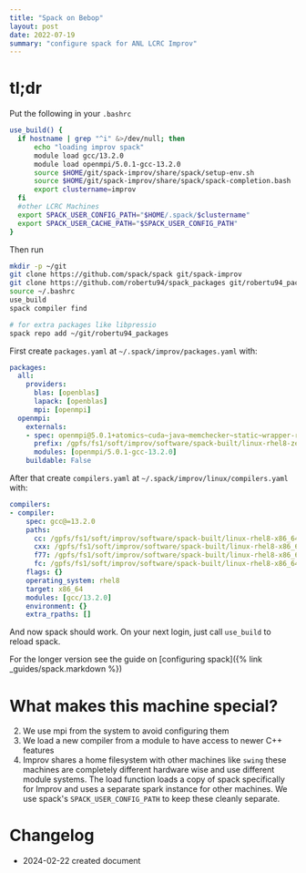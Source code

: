 ```yaml
---
title: "Spack on Bebop"
layout: post
date: 2022-07-19
summary: "configure spack for ANL LCRC Improv"
---
```


# tl;dr

Put the following in your `.bashrc`

```bash
use_build() {
  if hostname | grep "^i" &>/dev/null; then
      echo "loading improv spack"
      module load gcc/13.2.0
      module load openmpi/5.0.1-gcc-13.2.0
      source $HOME/git/spack-improv/share/spack/setup-env.sh
      source $HOME/git/spack-improv/share/spack/spack-completion.bash
      export clustername=improv
  fi
  #other LCRC Machines
  export SPACK_USER_CONFIG_PATH="$HOME/.spack/$clustername"
  export SPACK_USER_CACHE_PATH="$SPACK_USER_CONFIG_PATH"
}
```

Then run

```bash
mkdir -p ~/git
git clone https://github.com/spack/spack git/spack-improv
git clone https://github.com/robertu94/spack_packages git/robertu94_packages
source ~/.bashrc
use_build
spack compiler find

# for extra packages like libpressio
spack repo add ~/git/robertu94_packages
```



First create `packages.yaml` at `~/.spack/improv/packages.yaml` with:

```yaml
packages:
  all:
    providers:
      blas: [openblas]
      lapack: [openblas]
      mpi: [openmpi]
  openmpi:
    externals:
    - spec: openmpi@5.0.1+atomics~cuda~java~memchecker~static~wrapper-rpath fabrics=ucx
      prefix: /gpfs/fs1/soft/improv/software/spack-built/linux-rhel8-zen3/gcc-13.2.0/openmpi-5.0.1-yhyhopk
      modules: [openmpi/5.0.1-gcc-13.2.0]
    buildable: False
```

After that create `compilers.yaml` at `~/.spack/improv/linux/compilers.yaml` with:

```yaml
compilers:
- compiler:
    spec: gcc@=13.2.0
    paths:
      cc: /gpfs/fs1/soft/improv/software/spack-built/linux-rhel8-x86_64/gcc-8.5.0/gcc-13.2.0-iyqxotb/bin/gcc
      cxx: /gpfs/fs1/soft/improv/software/spack-built/linux-rhel8-x86_64/gcc-8.5.0/gcc-13.2.0-iyqxotb/bin/g++
      f77: /gpfs/fs1/soft/improv/software/spack-built/linux-rhel8-x86_64/gcc-8.5.0/gcc-13.2.0-iyqxotb/bin/gfortran
      fc: /gpfs/fs1/soft/improv/software/spack-built/linux-rhel8-x86_64/gcc-8.5.0/gcc-13.2.0-iyqxotb/bin/gfortran
    flags: {}
    operating_system: rhel8
    target: x86_64
    modules: [gcc/13.2.0]
    environment: {}
    extra_rpaths: []
```

And now spack should work.  On your next login, just call `use_build` to reload spack.

For the longer version see the guide on [configuring spack]({% link _guides/spack.markdown %})

# What makes this machine special?

2. We use mpi from the system to avoid configuring them
3. We load a new compiler from a module to have access to newer C++ features
4. Improv shares a home filesystem with other machines like `swing`  these
   machines are completely different hardware wise and use different module
   systems.  The load function loads a copy of spack specifically for Improv and uses
   a separate spark instance for other machines.  We use spack's `SPACK_USER_CONFIG_PATH` 
   to keep these cleanly separate.

# Changelog

+ 2024-02-22 created document
